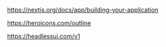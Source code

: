 https://nextjs.org/docs/app/building-your-application

https://heroicons.com/outline

https://headlessui.com/v1


